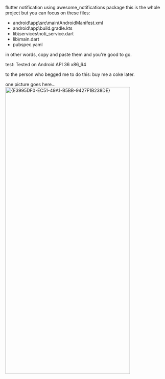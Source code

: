 flutter notification using awesome_notifications package
this is the whole project but you can focus on these files:

- android\app\src\main\AndroidManifest.xml
- android\app\build.gradle.kts
- lib\services\noti_service.dart
- lib\main.dart
- pubspec.yaml

in other words, copy and paste them and you're good to go.

test: Tested on Android API 36 x86_64

to the person who begged me to do this: buy me a coke later.

one picture goes here...
<img width="390" height="895" alt="{E3995DF0-EC51-49A1-B5BB-9427F1B238DE}" src="https://github.com/user-attachments/assets/39d36fcc-01ae-4937-854f-7963c1575902" />

